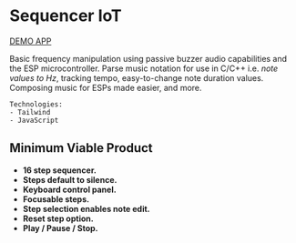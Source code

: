 # Sequencer IoT
[DEMO APP](https://sequencer-iot.netlify.app)

Basic frequency manipulation using passive buzzer audio capabilities and the ESP microcontroller. Parse music notation for use in C/C++ i.e. *note values to Hz*, tracking tempo, easy-to-change note duration values. 
Composing music for ESPs made easier, and more.


    Technologies:
    - Tailwind
    - JavaScript



## Minimum Viable Product


- **16 step sequencer.**
- **Steps default to silence.**
- **Keyboard control panel.**
- **Focusable steps.**
- **Step selection enables note edit.**
- **Reset step option.**
- **Play / Pause / Stop.**